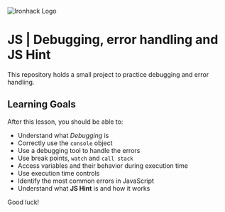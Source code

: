 ![Ironhack Logo](https://i.imgur.com/1QgrNNw.png)

# JS | Debugging, error handling and JS Hint

This repository holds a small project to practice debugging and error handling.

## Learning Goals

After this lesson, you should be able to:

- Understand what *Debugging* is
- Correctly use the `console` object
- Use a debugging tool to handle the errors
- Use break points, `watch` and `call stack`
- Access variables and their behavior during execution time
- Use execution time controls
- Identify the most common errors in JavaScript
- Understand what **JS Hint** is and how it works

Good luck!
